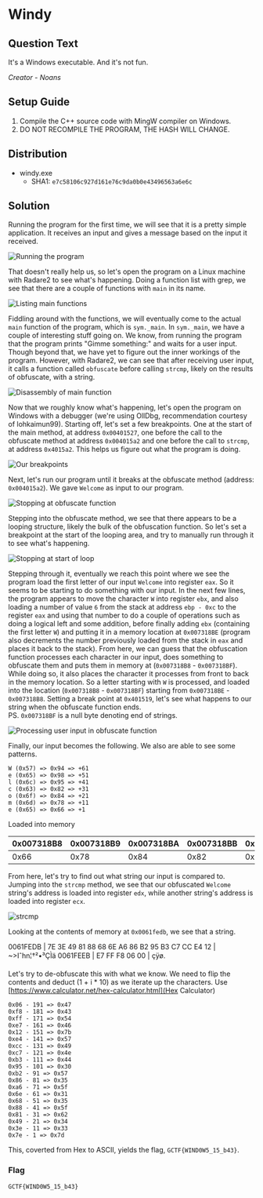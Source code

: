 # Windy

## Question Text

It's a Windows executable. And it's not fun.

*Creator - Noans*

## Setup Guide
1. Compile the C++ source code with MingW compiler on Windows.
2. DO NOT RECOMPILE THE PROGRAM, THE HASH WILL CHANGE.

## Distribution
- windy.exe
    - SHA1: `e7c58106c927d161e76c9da0b0e43496563a6e6c`

## Solution
Running the program for the first time, we will see that it is a pretty simple application. It receives an input and gives a message based on the input it received.

![Running the program](solution/run.jpg)

That doesn't really help us, so let's open the program on a Linux machine with Radare2 to see what's happening. Doing a function list with grep, we see that there are a couple of functions with `main` in its name.

![Listing main functions](solution/function_list.jpg)

Fiddling around with the functions, we will eventually come to the actual `main` function of the program, which is `sym._main`. In `sym._main`, we have a couple of interesting stuff going on. We know, from running the program that the program prints "Gimme something:" and waits for a user input. Though beyond that, we have yet to figure out the inner workings of the program. However, with Radare2, we can see that after receiving user input, it calls a function called `obfuscate` before calling `strcmp`, likely on the results of obfuscate, with a string.

![Disassembly of main function](solution/interest_main.jpg)

Now that we roughly know what's happening, let's open the program on Windows with a debugger (we're using OllDbg, recommendation courtesy of lohkaimun99). Starting off, let's set a few breakpoints. One at the start of the main method, at address `0x00401527`, one before the call to the obfuscate method at address `0x004015a2` and one before the call to `strcmp`, at address `0x4015a2`. This helps us figure out what the program is doing.

![Our breakpoints](solution/breakpoints.jpg)

Next, let's run our program until it breaks at the obfuscate method (address: `0x004015a2`). We gave `Welcome` as input to our program.

![Stopping at obfuscate function](solution/run_breakobfs.jpg)

Stepping into the obfuscate method, we see that there appears to be a looping structure, likely the bulk of the obfuscation function. So let's set a breakpoint at the start of the looping area, and try to manually run through it to see what's happening.

![Stopping at start of loop](solution/run_breakloop.jpg)

Stepping through it, eventually we reach this point where we see the program load the first letter of our input `Welcome` into register `eax`. So it seems to be starting to do something with our input. In the next few lines, the program appears to move the character `W` into register `ebx`, and also loading a number of value `6` from the stack at address `ebp - 0xc` to the register `eax` and using that number to do a couple of operations such as doing a logical left and some addition, before finally adding `ebx` (containing the first letter `W`) and putting it in a memory location at `0x007318BE` (program also decrements the number previously loaded from the stack in `eax` and places it back to the stack). From here, we can guess that the obfuscation function processes each character in our input, does something to obfuscate them and puts them in memory at (`0x007318B8` - `0x007318BF`). While doing so, it also places the character it processes from front to back in the memory location. So a letter starting with `W` is processed, and loaded into the location (`0x007318B8` - `0x007318BF`) starting from `0x007318BE` - `0x007318B8`. Setting a break point at `0x401519`, let's see what happens to our string when the obfuscate function ends.  
PS. `0x007318BF` is a null byte denoting end of strings.

![Processing user input in obfuscate function](solution/load_char.jpg)

Finally, our input becomes the following. We also are able to see some patterns.
```
W (0x57) => 0x94 => +61
e (0x65) => 0x98 => +51
l (0x6c) => 0x95 => +41
c (0x63) => 0x82 => +31
o (0x6f) => 0x84 => +21
m (0x6d) => 0x78 => +11
e (0x65) => 0x66 => +1
```
Loaded into memory

0x007318B8|0x007318B9|0x007318BA|0x007318BB|0x007318BC|0x007318BD|0x007318BE|0x007318BF
---|---|---|---|---|---|---|---
0x66|0x78|0x84|0x82|0x95|0x98|0x94|0x00

From here, let's try to find out what string our input is compared to. Jumping into the `strcmp` method, we see that our obfuscated `Welcome` string's address is loaded into register `edx`, while another string's address is loaded into register `ecx`.

![strcmp](solution/strcmp.jpg)

Looking at the contents of memory at `0x0061fedb`, we see that a string.

0061FEDB | 7E 3E 49 81 88 68 6E A6 86 B2 95 B3 C7 CC E4 12 | ~>Iˆhn¦†²•³ÇÌä
0061FEEB | E7 FF F8 06 00                                  | çÿø.

Let's try to de-obfuscate this with what we know. We need to flip the contents and deduct (1 + i * 10) as we iterate up the characters. Use [https://www.calculator.net/hex-calculator.html](Hex Calculator)
```
0x06 - 191 => 0x47
0xf8 - 181 => 0x43
0xff - 171 => 0x54
0xe7 - 161 => 0x46
0x12 - 151 => 0x7b
0xe4 - 141 => 0x57
0xcc - 131 => 0x49
0xc7 - 121 => 0x4e
0xb3 - 111 => 0x44
0x95 - 101 => 0x30
0xb2 - 91 => 0x57
0x86 - 81 => 0x35
0xa6 - 71 => 0x5f
0x6e - 61 => 0x31
0x68 - 51 => 0x35
0x88 - 41 => 0x5f
0x81 - 31 => 0x62
0x49 - 21 => 0x34
0x3e - 11 => 0x33
0x7e - 1 => 0x7d
```

This, coverted from Hex to ASCII, yields the flag, `GCTF{WIND0W5_15_b43}`.

### Flag
`GCTF{WIND0W5_15_b43}`